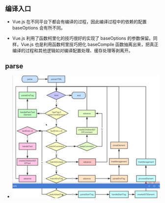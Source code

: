 ## 编译入口

- Vue.js 在不同平台下都会有编译的过程，因此编译过程中的依赖的配置 baseOptions 会有所不同。

- Vue.js 利用了函数柯里化的技巧很好的实现了 baseOptions 的参数保留。同样，Vue.js 也是利用函数柯里技巧把化 baseCompile 函数抽离出来，把真正编译的过程和其他逻辑如对编译配置处理、缓存处理等剥离开。

## parse

- ![parse 过程](./img/parse过程.png)
